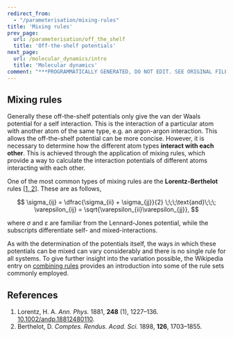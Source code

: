 ```yaml
---
redirect_from:
  - "/parameterisation/mixing-rules"
title: 'Mixing rules'
prev_page:
  url: /parameterisation/off_the_shelf
  title: 'Off-the-shelf potentials'
next_page:
  url: /molecular_dynamics/intro
  title: 'Molecular dynamics'
comment: "***PROGRAMMATICALLY GENERATED, DO NOT EDIT. SEE ORIGINAL FILES IN /content***"
---
```

## Mixing rules

Generally these off-the-shelf potentials only give the van der Waals potential for a self interaction.
This is the interaction of a particular atom with another atom of the same type, e.g. an argon-argon interaction.
This allows the off-the-shelf potential can be more concise.
However, it is necessary to determine how the different atom types **interact with each other**.
This is achieved through the application of mixing rules, which provide a way to calculate the interaction potentials of different atoms interacting with each other.

One of the most common types of mixing rules are the **Lorentz-Berthelot** rules [[1, 2](#references)].
These are as follows,

$$ \sigma_{ij} = \dfrac{\sigma_{ii} + \sigma_{jj}}{2} \;\;\;\text{and}\;\;\; \varepsilon_{ij} = \sqrt{\varepsilon_{ii}\varepsilon_{jj}}, $$

where $\sigma$ and $\varepsilon$ are familiar from the Lennard-Jones potential, while the subscripts differentiate self- and mixed-interactions.

As with the determination of the potentials itself, the ways in which these potentials can be mixed can vary considerably and there is no single rule for all systems.
To give further insight into the variation possible, the Wikipedia entry on [combining rules](https://en.wikipedia.org/wiki/Combining_rules) provides an introduction into some of the rule sets commonly employed.

## References

1. Lorentz, H. A. *Ann. Phys.* 1881, **248** (1), 1227–136. [10.1002/andp.18812480110](https://doi.org/10.1002/andp.18812480110).
2. Berthelot, D. *Comptes. Rendus. Acad. Sci.* 1898, **126**, 1703–1855.
